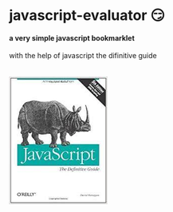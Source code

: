 # javascript-evaluator 😏                                                                                                                                                                                                                                                                        
#### a very simple javascript bookmarklet 
 
with the help of javascript the difinitive guide<br/><br/><br/>
![difinitive guide](download.jpg)
